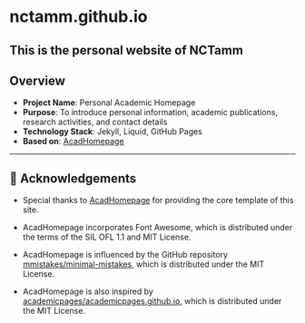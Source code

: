 # nctamm.github.io

This is the personal website of **NCTamm**
---

## Overview

* **Project Name**: Personal Academic Homepage
* **Purpose**: To introduce personal information, academic publications, research activities, and contact details
* **Technology Stack**: Jekyll, Liquid, GitHub Pages
* **Based on**: [AcadHomepage](https://github.com/RayeRen/acad-homepage.github.io)

---

## 📝 Acknowledgements

* Special thanks to [AcadHomepage](https://github.com/RayeRen/acad-homepage.github.io) for providing the core template of this site.

* AcadHomepage incorporates Font Awesome, which is distributed under the terms of the SIL OFL 1.1 and MIT License.
* AcadHomepage is influenced by the GitHub repository [mmistakes/minimal-mistakes](https://github.com/mmistakes/minimal-mistakes), which is distributed under the MIT License.
* AcadHomepage is also inspired by [academicpages/academicpages.github.io](https://github.com/academicpages/academicpages.github.io), which is distributed under the MIT License.

